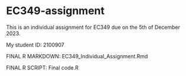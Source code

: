 # EC349-assignment

This is an individual assignment for EC349 due on the 5th of December 2023. 

My student ID: 2100907

FINAL R MARKDOWN: EC349_Individual_Assignment.Rmd

FINAL R SCRIPT: Final code.R
